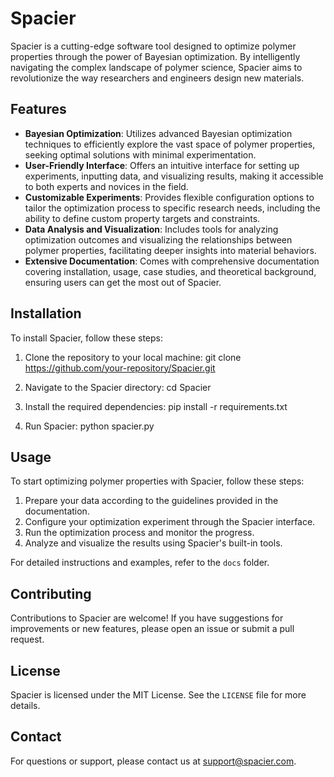 # Spacier

Spacier is a cutting-edge software tool designed to optimize polymer properties through the power of Bayesian optimization. By intelligently navigating the complex landscape of polymer science, Spacier aims to revolutionize the way researchers and engineers design new materials.

## Features

- **Bayesian Optimization**: Utilizes advanced Bayesian optimization techniques to efficiently explore the vast space of polymer properties, seeking optimal solutions with minimal experimentation.
- **User-Friendly Interface**: Offers an intuitive interface for setting up experiments, inputting data, and visualizing results, making it accessible to both experts and novices in the field.
- **Customizable Experiments**: Provides flexible configuration options to tailor the optimization process to specific research needs, including the ability to define custom property targets and constraints.
- **Data Analysis and Visualization**: Includes tools for analyzing optimization outcomes and visualizing the relationships between polymer properties, facilitating deeper insights into material behaviors.
- **Extensive Documentation**: Comes with comprehensive documentation covering installation, usage, case studies, and theoretical background, ensuring users can get the most out of Spacier.

## Installation

To install Spacier, follow these steps:

1. Clone the repository to your local machine:
    git clone https://github.com/your-repository/Spacier.git

2. Navigate to the Spacier directory:
    cd Spacier

3. Install the required dependencies:
    pip install -r requirements.txt

4. Run Spacier:
    python spacier.py


## Usage

To start optimizing polymer properties with Spacier, follow these steps:

1. Prepare your data according to the guidelines provided in the documentation.
2. Configure your optimization experiment through the Spacier interface.
3. Run the optimization process and monitor the progress.
4. Analyze and visualize the results using Spacier's built-in tools.

For detailed instructions and examples, refer to the `docs` folder.

## Contributing

Contributions to Spacier are welcome! If you have suggestions for improvements or new features, please open an issue or submit a pull request.

## License

Spacier is licensed under the MIT License. See the `LICENSE` file for more details.

## Contact

For questions or support, please contact us at support@spacier.com.
